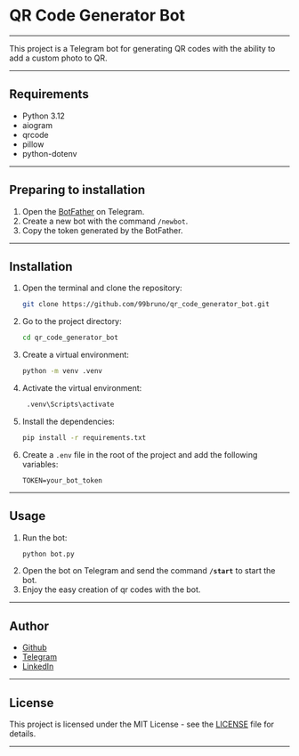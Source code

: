 # QR Code Generator Bot

---

This project is a Telegram bot for generating QR codes with the ability to add a custom photo to QR.

---

## Requirements

- Python 3.12
- aiogram
- qrcode
- pillow
- python-dotenv

---

## Preparing to installation

1. Open the [BotFather](https://t.me/BotFather) on Telegram.
2. Create a new bot with the command `/newbot`.
3. Copy the token generated by the BotFather.

---

## Installation

1. Open the terminal and clone the repository:
   ```sh
   git clone https://github.com/99bruno/qr_code_generator_bot.git
    ```
2. Go to the project directory:
   ```sh
   cd qr_code_generator_bot
   ```
3. Create a virtual environment:
   ```sh
   python -m venv .venv
   ```
4. Activate the virtual environment:
   ```sh
    .venv\Scripts\activate
    ```
5. Install the dependencies:
    ```sh
    pip install -r requirements.txt
    ```
6. Create a `.env` file in the root of the project and add the following variables:
    ```env
    TOKEN=your_bot_token
    ```

---

## Usage

1. Run the bot:
    ```sh
    python bot.py
    ```
2. Open the bot on Telegram and send the command **`/start`** to start the bot.
3. Enjoy the easy creation of qr codes with the bot.

---

## Author

- [Github](https://github.com/99bruno)
- [Telegram](https://t.me/pashashev)
- [LinkedIn](https://www.linkedin.com/in/pavlo-borys)

---

## License

This project is licensed under the MIT License - see the [LICENSE](LICENSE.md) file for details.

---



